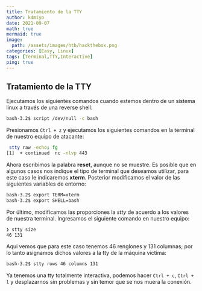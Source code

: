 ```yaml
---
title: Tratamiento de la TTY
author: k4miyo
date: 2021-09-07
math: true
mermaid: true
image: 
  path: /assets/images/htb/hackthebox.png
categories: [Easy, Linux]
tags: [Terminal,TTY,Interactive]
ping: true
---
```


## Tratamiento de la TTY

Ejecutamos los siguientes comandos cuando estemos dentro de un sistema linux a través de una reverse shell:

```bash
bash-3.2$ script /dev/null -c bash
```

Presionamos `Ctrl + z` y ejecutamos los siguientes comandos en la terminal de nuestro equipo de atacante:

```bash
 stty raw -echo; fg
[1]  + continued  nc -nlvp 443
```

Ahora escribimos la palabra **reset**, aunque no se muestre. Es posible que en algunos casos nos indique el tipo de terminal que deseamos utilizar, para este caso le indicaremos **xterm**. Posterior modificamos el valor de las siguientes variables de entorno: 

```bash
bash-3.2$ export TERM=xterm
bash-3.2$ export SHELL=bash
```

Por último, modificamos las proporciones la *stty* de acuerdo a los valores de nuestra terminal. Ingresamos el siguiente comando en nuestro equipo:

```bash
❯ stty size
46 131
```
Aqui vemos que para este caso tenemos 46 renglones y 131 columnas; por lo tanto asignamos dichos valores a la tty de la máquina víctima:

```bash
bash-3.2$ stty rows 46 columns 131
```

Ya tenemos una tty totalmente interactiva, podemos hacer `Ctrl + c`, `Ctrl + l` y desplazarnos sin problemas y sin temor que se nos muera la conexión.

